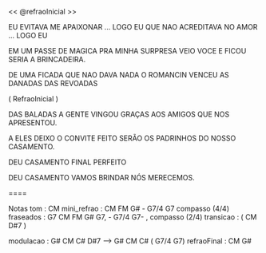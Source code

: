 << @refraoInicial >>

EU EVITAVA ME APAIXONAR ... LOGO EU
QUE NAO ACREDITAVA NO AMOR ... LOGO EU

EM UM PASSE DE MAGICA
PRA MINHA SURPRESA
VEIO VOCE
E FICOU SERIA A BRINCADEIRA.

DE UMA FICADA QUE NAO DAVA NADA
O ROMANCIN VENCEU AS DANADAS DAS  REVOADAS

( RefraoInicial )

DAS BALADAS A GENTE VINGOU
GRAÇAS AOS AMIGOS QUE NOS APRESENTOU.

A ELES DEIXO O CONVITE FEITO 
SERÃO OS PADRINHOS DO NOSSO CASAMENTO.

DEU CASAMENTO 
FINAL PERFEITO

DEU CASAMENTO
VAMOS BRINDAR NÓS MERECEMOS.

====

Notas
tom : CM
mini_refrao : CM FM G# - G7/4 G7  compasso
 (4/4)
fraseados : G7 CM  FM G# G7, - G7/4 G7- , compasso (2/4)
transicao : ( CM D#7 )

modulacao : G# CM C#  D#7 --> G# CM C# ( G7/4 G7) 
refraoFinal : CM G#

